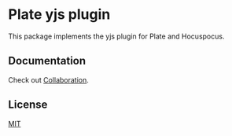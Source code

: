 # Plate yjs plugin

This package implements the yjs plugin for Plate and Hocuspocus.

## Documentation

Check out
[Collaboration](https://platejs.org/docs/collaboration).

## License

[MIT](../../LICENSE)
